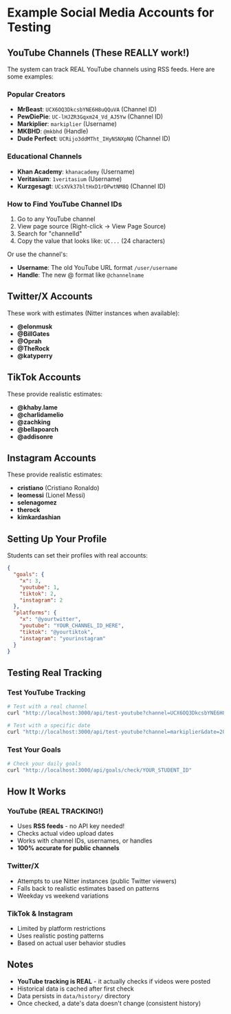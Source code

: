 # Example Social Media Accounts for Testing

## YouTube Channels (These REALLY work!)

The system can track REAL YouTube channels using RSS feeds. Here are some examples:

### Popular Creators
- **MrBeast**: `UCX6OQ3DkcsbYNE6H8uQQuVA` (Channel ID)
- **PewDiePie**: `UC-lHJZR3Gqxm24_Vd_AJ5Yw` (Channel ID)
- **Markiplier**: `markiplier` (Username)
- **MKBHD**: `@mkbhd` (Handle)
- **Dude Perfect**: `UCRijo3ddMTht_IHyNSNXpNQ` (Channel ID)

### Educational Channels
- **Khan Academy**: `khanacademy` (Username)
- **Veritasium**: `1veritasium` (Username)
- **Kurzgesagt**: `UCsXVk37bltHxD1rDPwtNM8Q` (Channel ID)

### How to Find YouTube Channel IDs

1. Go to any YouTube channel
2. View page source (Right-click → View Page Source)
3. Search for "channelId"
4. Copy the value that looks like: `UC...` (24 characters)

Or use the channel's:
- **Username**: The old YouTube URL format `/user/username`
- **Handle**: The new @ format like `@channelname`

## Twitter/X Accounts

These work with estimates (Nitter instances when available):

- **@elonmusk**
- **@BillGates**
- **@Oprah**
- **@TheRock**
- **@katyperry**

## TikTok Accounts

These provide realistic estimates:

- **@khaby.lame**
- **@charlidamelio**
- **@zachking**
- **@bellapoarch**
- **@addisonre**

## Instagram Accounts

These provide realistic estimates:

- **cristiano** (Cristiano Ronaldo)
- **leomessi** (Lionel Messi)
- **selenagomez**
- **therock**
- **kimkardashian**

## Setting Up Your Profile

Students can set their profiles with real accounts:

```json
{
  "goals": {
    "x": 3,
    "youtube": 1,
    "tiktok": 2,
    "instagram": 2
  },
  "platforms": {
    "x": "@yourtwitter",
    "youtube": "YOUR_CHANNEL_ID_HERE",
    "tiktok": "@yourtiktok",
    "instagram": "yourinstagram"
  }
}
```

## Testing Real Tracking

### Test YouTube Tracking
```bash
# Test with a real channel
curl "http://localhost:3000/api/test-youtube?channel=UCX6OQ3DkcsbYNE6H8uQQuVA"

# Test with a specific date
curl "http://localhost:3000/api/test-youtube?channel=markiplier&date=2024-12-25"
```

### Test Your Goals
```bash
# Check your daily goals
curl "http://localhost:3000/api/goals/check/YOUR_STUDENT_ID"
```

## How It Works

### YouTube (REAL TRACKING!)
- Uses **RSS feeds** - no API key needed!
- Checks actual video upload dates
- Works with channel IDs, usernames, or handles
- **100% accurate for public channels**

### Twitter/X
- Attempts to use Nitter instances (public Twitter viewers)
- Falls back to realistic estimates based on patterns
- Weekday vs weekend variations

### TikTok & Instagram
- Limited by platform restrictions
- Uses realistic posting patterns
- Based on actual user behavior studies

## Notes

- **YouTube tracking is REAL** - it actually checks if videos were posted
- Historical data is cached after first check
- Data persists in `data/history/` directory
- Once checked, a date's data doesn't change (consistent history)
